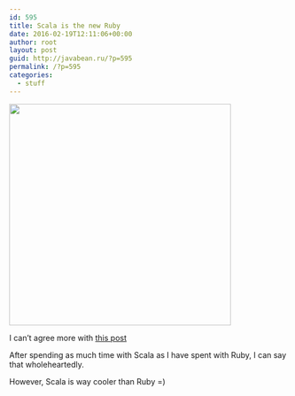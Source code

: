```yaml
---
id: 595
title: Scala is the new Ruby
date: 2016-02-19T12:11:06+00:00
author: root
layout: post
guid: http://javabean.ru/?p=595
permalink: /?p=595
categories:
  - stuff
---
```

<img src="https://s-media-cache-ak0.pinimg.com/736x/59/9b/2e/599b2e5f470c07f2f41547d50002e98b.jpg" width="400" height="400" class="aligncenter" />

I can&#8217;t agree more with <a href="https://medium.com/@fapoli/is-scala-the-new-ruby-8d53975e7297#.ce90s2l55" target="_blank">this post</a> 

After spending as much time with Scala as I have spent with Ruby, I can say that wholeheartedly.

However, Scala is way cooler than Ruby =)